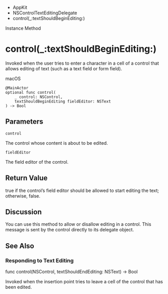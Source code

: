

- AppKit
- NSControlTextEditingDelegate
-  control(\_:textShouldBeginEditing:) 

Instance Method

# control(\_:textShouldBeginEditing:)

Invoked when the user tries to enter a character in a cell of a control that allows editing of text (such as a text field or form field).

macOS

``` source
@MainActor
optional func control(
    _ control: NSControl,
    textShouldBeginEditing fieldEditor: NSText
) -> Bool
```

## Parameters 

`control`  

The control whose content is about to be edited.

`fieldEditor`  

The field editor of the control.

## Return Value

true if the control’s field editor should be allowed to start editing the text; otherwise, false.

## Discussion

You can use this method to allow or disallow editing in a control. This message is sent by the control directly to its delegate object.

## See Also

### Responding to Text Editing

func control(NSControl, textShouldEndEditing: NSText) -> Bool

Invoked when the insertion point tries to leave a cell of the control that has been edited.


